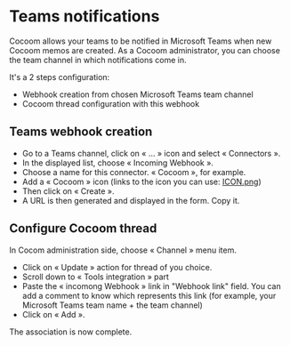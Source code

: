 # Teams notifications

Cocoom allows your teams to be notified in Microsoft Teams when new Cocoom memos are created.
As a Cocoom administrator, you can choose the team channel in which notifications come in.


It's a 2 steps configuration:

- Webhook creation from chosen Microsoft Teams team channel
- Cocoom thread configuration with this webhook

## Teams webhook creation

- Go to a Teams channel, click on « … » icon and select « Connectors ».
- In the displayed list, choose « Incoming Webhook ».
- Choose a name for this connector. « Cocoom », for example.
- Add a « Cocoom » icon (links to the icon you can use: [ICON.png](https://help.cocoom.com/img/cocoom-icon.png))
- Then click on « Create ».
- A URL is then generated and displayed in the form. Copy it.


## Configure Cocoom thread

In Cocom administration side, choose « Channel » menu item.

- Click on « Update » action for thread of you choice.
- Scroll down to « Tools integration » part
- Paste the « incomong Webhook » link in "Webhook link" field. You can add a comment to know which represents this link (for example, your Microsoft Teams team name + the team channel)
- Click on « Add ».

The association is now complete.
